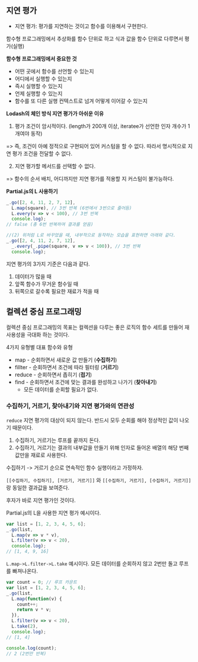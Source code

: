 
## 지연 평가
- 지연 평가: 평가를 지연하는 것이고 함수를 이용해서 구현한다.

함수형 프로그래밍에서 추상화를 함수 단위로 하고 식과 값을 함수 단위로 다루면서 평가(실행)

**함수형 프로그래밍에서 중요한 것**
- 어떤 곳에서 함수를 선언할 수 있는지
- 어디에서 실행할 수 있는지
- 즉시 실행할 수 있는지
- 언제 실행할 수 있는지
- 함수를 또 다른 실행 컨텍스트로 넘겨 어떻게 이어갈 수 있는지


**Lodash의 체인 방식 지연 평가가 아쉬운 이유**

1. 평가 조건이 암시적이다. (length가 200개 이상, iteratee가 선언한 인자 개수가 1개여야 동작)

=> 즉, 조건이 아예 정적으로 구현되어 있어 커스텀을 할 수 없다. 따라서 명시적으로 지연 평가 조건을 전달할 수 없다.

2. 지연 평가할 메서드를 선택할 수 없다.

=> 함수의 순서 배치, 어디까지만 지연 평가를 적용할 지 커스텀이 불가능하다.


**Partial.js의 L 사용하기**

```js
_.go([2, 4, 11, 2, 7, 12],
  L.map(square), // 3번 반복 (6번에서 3번으로 줄어듬)
  L.every(v => v < 100), // 3번 반복
  console.log);
// false (총 6번 반복하여 결과를 얻음)

//(2) 위처럼 L로 바꾸었을 때, 내부적으로 동작하는 모습을 표현하면 아래와 같다.
_.go([2, 4, 11, 2, 7, 12],
  _.every(_.pipe(square, v => v < 100)), // 3번 반복
  console.log);
```


지연 평가의 3가지 기준은 다음과 같다.

1. 데이터가 많을 때
2. 앞쪽 함수가 무거운 함수일 때 
3. 뒤쪽으로 갈수록 필요한 재료가 적을 때


## 컬렉션 중심 프로그래밍

컬렉션 중심 프로그래밍의 목표는 컬렉션을 다루는 좋은 로직의 함수 세트를 만들어 재사용성을 극대화 하는 것이다.

4가지 유형별 대표 함수와 유형
- map - 순회하면서 새로운 값 만들기 (**수집하기**)
- fillter - 순회하면서 조건에 따라 필터링 (**거르기**)
- reduce - 순회하면서 좁히기 (**접기**)
- find - 순회하면서 조건에 맞는 결과를 완성하고 나가기 (**찾아내기**)
	- 모든 데이터를 순회할 필요가 없다.


### 수집하기, 거르기, 찾아내기와 지연 평가와의 연관성
`reduce` 지연 평가의 대상이 되지 않는다. 반드시 모두 순회를 해야 정상적인 값이 나오기 때문이다.

1. 수집하기, 거르기는 루프를 끝까지 돈다.
2. 수집하기, 거르기는 결과의 내부값을 만들기 위해 인자로 들어온 배열의 해당 번째 값만을 재료로 사용한다.

수집하기 -> 거르기 순으로 연속적인 함수 실행이라고 가정하자.

`[[수집하기, 수집하기], [거르기, 거르기]]` 와 `[[수집하기, 거르기], [수집하기, 거르기]]` 랑 동일한 결과값을 보여준다.

후자가 바로 지연 평가인 것이다.

Partial.js의 L을 사용한 지연 평가 예시이다.

```js
var list = [1, 2, 3, 4, 5, 6];
_.go(list,
  L.map(v => v * v),
  L.filter(v => v < 20),
  console.log);
// [1, 4, 9, 16]
```

`L.map->L.filter->L.take` 예시이다.
모든 데이터를 순회하지 않고 2번만 돌고 루프를 빠져나온다.

```js
var count = 0; // 루프 카운트
var list = [1, 2, 3, 4, 5, 6];
_.go(list,
  L.map(function(v) {
    count++;
    return v * v;
  }),
  L.filter(v => v < 20),
  L.take(2),
  console.log);
// [1, 4]

console.log(count);
// 2 (2번만 반복)
```

